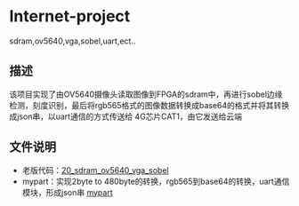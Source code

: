 # Internet-project
sdram,ov5640,vga,sobel,uart,ect..

## 描述
该项目实现了由OV5640摄像头读取图像到FPGA的sdram中，再进行sobel边缘检测，刻度识别，最后将rgb565格式的图像数据转换成base64的格式并将其转换成json串，以uart通信的方式传送给
4G芯片CAT1，由它发送给云端

## 文件说明
* 老版代码：[20_sdram_ov5640_vga_sobel]()
* mypart：实现2byte to 480byte的转换，rgb565到base64的转换，uart通信模块，形成json串 [mypart]()
